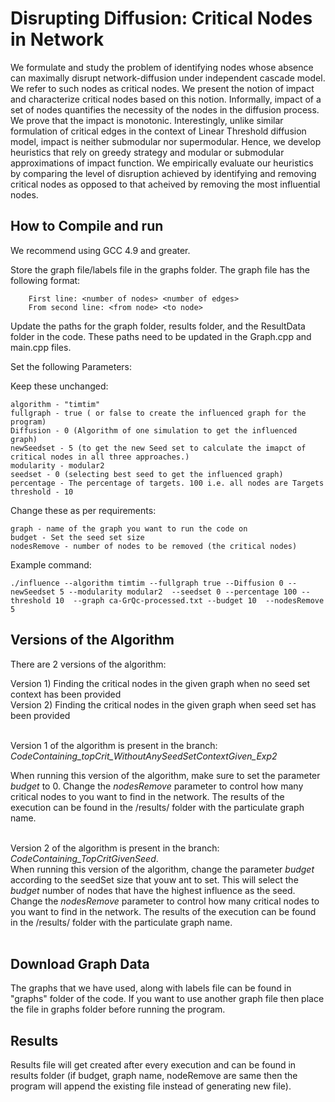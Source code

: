 # Disrupting Diffusion: Critical Nodes in Network

We formulate and study the problem of identifying nodes whose absence can maximally disrupt network-diffusion under independent cascade model. We refer to such nodes as critical nodes. We present the notion of impact and characterize critical nodes based on this notion. Informally, impact of a set of nodes quantifies the necessity of the nodes in the diffusion process. We prove that the impact is monotonic. Interestingly, unlike similar formulation of critical edges in the context of Linear Threshold diffusion model, impact is neither submodular nor supermodular. Hence, we develop heuristics that rely on greedy strategy and modular or submodular approximations of impact function. We empirically evaluate our heuristics by comparing the level of disruption achieved by identifying and removing critical nodes as opposed to that acheived by removing the most influential nodes.

## How to Compile and run
We recommend using GCC 4.9 and greater.

Store the graph file/labels file in the graphs folder. The graph file has the following format:
```
	First line: <number of nodes> <number of edges>
	From second line: <from node> <to node>
```
Update the paths for the graph folder, results folder, and the ResultData folder in the code. These paths need to be updated in the Graph.cpp and main.cpp files.

Set the following Parameters:

Keep these unchanged:
```
algorithm - "timtim"
fullgraph - true ( or false to create the influenced graph for the program)
Diffusion - 0 (Algorithm of one simulation to get the influenced graph)
newSeedset - 5 (to get the new Seed set to calculate the imapct of critical nodes in all three approaches.)
modularity - modular2
seedset - 0 (selecting best seed to get the influenced graph)
percentage - The percentage of targets. 100 i.e. all nodes are Targets
threshold - 10
```
Change these as per requirements: 
```
graph - name of the graph you want to run the code on
budget - Set the seed set size
nodesRemove - number of nodes to be removed (the critical nodes)
```
Example command:
```
./influence --algorithm timtim --fullgraph true --Diffusion 0 --newSeedset 5 --modularity modular2  --seedset 0 --percentage 100 --threshold 10  --graph ca-GrQc-processed.txt --budget 10  --nodesRemove 5
```

## Versions of the Algorithm
There are 2 versions of the algorithm:

Version 1) Finding the critical nodes in the given graph when no seed set context has been provided <br>
Version 2) Finding the critical nodes in the given graph when seed set has been provided <br> <br>

Version 1 of the algorithm is present in the branch: <i>CodeContaining_topCrit_WithoutAnySeedSetContextGiven_Exp2</i> <br>

When running this version of the algorithm, make sure to set the parameter <i>budget</i> to 0. Change the <i>nodesRemove</i> parameter to control how many critical nodes to you want to find in the network. The results of the execution can be found in the /results/ folder with the particulate graph name. <br><br>

Version 2 of the algorithm is present in the branch: <i>CodeContaining_TopCritGivenSeed</i>. <br>
When running this version of the algorithm, change the parameter <i>budget</i> according to the seedSet size that youw ant to set. This will select the <i>budget</i> number of nodes that have the highest influence as the seed. Change the <i>nodesRemove</i> parameter to control how many critical nodes to you want to find in the network. The results of the execution can be found in the /results/ folder with the particulate graph name. <br><br>

## Download Graph Data
The graphs that we have used, along with labels file can be found in "graphs" folder of the code. If you want to use another graph file then place the file in graphs folder before running the program.

## Results
Results file will get created after every execution and can be found in results folder (if budget, graph name, nodeRemove are same then the program will append the existing file instead of generating new file).